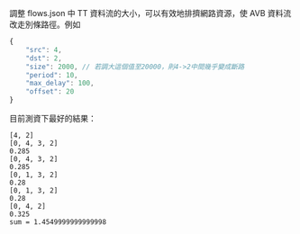 調整 flows.json 中 TT 資料流的大小，可以有效地排擠網路資源，使 AVB 資料流改走別條路徑。例如

```js
{
    "src": 4,
    "dst": 2,
    "size": 2000, // 若調大這個值至20000，則4->2中間幾乎變成斷路
    "period": 10,
    "max_delay": 100,
    "offset": 20
}
```

目前測資下最好的結果：
```
[4, 2]
[0, 4, 3, 2]
0.285
[0, 4, 3, 2]
0.285
[0, 1, 3, 2]
0.28
[0, 1, 3, 2]
0.28
[0, 4, 2]
0.325
sum = 1.4549999999999998
```